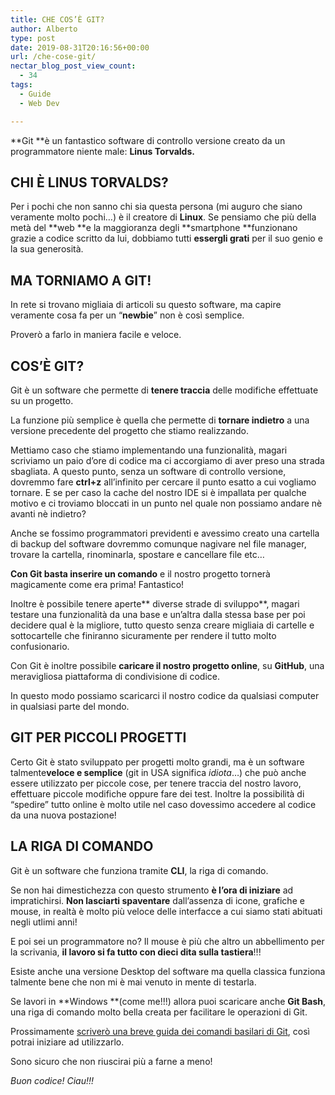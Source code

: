 ```yaml
---
title: CHE COS’È GIT?
author: Alberto
type: post
date: 2019-08-31T20:16:56+00:00
url: /che-cose-git/
nectar_blog_post_view_count:
  - 34
tags:
  - Guide
  - Web Dev

---
```

**Git **è un fantastico software di controllo versione creato da un programmatore niente male: **Linus Torvalds.**

## CHI È LINUS TORVALDS?

Per i pochi che non sanno chi sia questa persona (mi auguro che siano veramente molto pochi…) è il creatore di **Linux**. Se pensiamo che più della metà del **web **e la maggioranza degli **smartphone **funzionano grazie a codice scritto da lui, dobbiamo tutti **essergli grati** per il suo genio e la sua generosità.

## MA TORNIAMO A GIT!

In rete si trovano migliaia di articoli su questo software, ma capire veramente cosa fa per un “**newbie**” non è così semplice.

Proverò a farlo in maniera facile e veloce.

## COS’È GIT?

Git è un software che permette di **tenere traccia** delle modifiche effettuate su un progetto.

La funzione più semplice è quella che permette di **tornare indietro** a una versione precedente del progetto che stiamo realizzando.

Mettiamo caso che stiamo implementando una funzionalità, magari scriviamo un paio d’ore di codice ma ci accorgiamo di aver preso una strada sbagliata. A questo punto, senza un software di controllo versione, dovremmo fare **ctrl+z** all’infinito per cercare il punto esatto a cui vogliamo tornare. E se per caso la cache del nostro IDE si è impallata per qualche motivo e ci troviamo bloccati in un punto nel quale non possiamo andare nè avanti nè indietro?

Anche se fossimo programmatori previdenti e avessimo creato una cartella di backup del software dovremmo comunque nagivare nel file manager, trovare la cartella, rinominarla, spostare e cancellare file etc…

**Con Git basta inserire un comando** e il nostro progetto tornerà magicamente come era prima! Fantastico!

Inoltre è possibile tenere aperte** diverse strade di sviluppo**, magari testare una funzionalità da una base e un’altra dalla stessa base per poi decidere qual è la migliore, tutto questo senza creare migliaia di cartelle e sottocartelle che finiranno sicuramente per rendere il tutto molto confusionario.

Con Git è inoltre possibile **caricare il nostro progetto online**, su **GitHub**, una meravigliosa piattaforma di condivisione di codice.

In questo modo possiamo scaricarci il nostro codice da qualsiasi computer in qualsiasi parte del mondo.

## GIT PER PICCOLI PROGETTI

Certo Git è stato sviluppato per progetti molto grandi, ma è un software talmente**veloce e semplice** (git in USA significa _idiota_…) che può anche essere utilizzato per piccole cose, per tenere traccia del nostro lavoro, effettuare piccole modifiche oppure fare dei test. Inoltre la possibilità di “spedire” tutto online è molto utile nel caso dovessimo accedere al codice da una nuova postazione!

## LA RIGA DI COMANDO

Git è un software che funziona tramite **CLI**, la riga di comando.

Se non hai dimestichezza con questo strumento **è l’ora di iniziare** ad impratichirsi. **Non lasciarti spaventare** dall’assenza di icone, grafiche e mouse, in realtà è molto più veloce delle interfacce a cui siamo stati abituati negli utlimi anni!

E poi sei un programmatore no? Il mouse è più che altro un abbellimento per la scrivania, **il lavoro si fa tutto con dieci dita sulla tastiera**!!!

Esiste anche una versione Desktop del software ma quella classica funziona talmente bene che non mi è mai venuto in mente di testarla.

Se lavori in **Windows **(come me!!!) allora puoi scaricare anche **Git Bash**, una riga di comando molto bella creata per facilitare le operazioni di Git.

Prossimamente [scriverò una breve guida dei comandi basilari di Git][1], così potrai iniziare ad utilizzarlo.

Sono sicuro che non riuscirai più a farne a meno!

_Buon codice! Ciau!!!_

 [1]: /come-usare-git/
